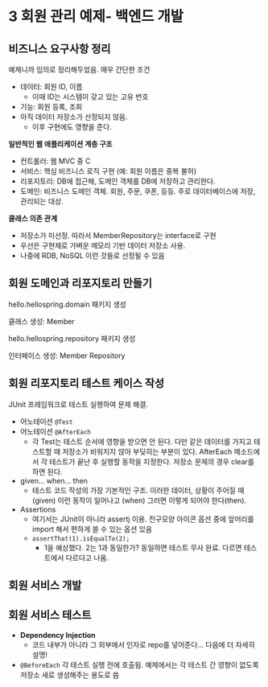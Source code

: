 # 3 회원 관리 예제- 백엔드 개발

## 비즈니스 요구사항 정리

예제니까 임의로 정리해두었음. 매우 간단한 조건

* 데이터: 회원 ID, 이름
  * 이때 ID는 시스템이 갖고 있는 고유 번호
* 기능: 회원 등록, 조회
* 아직 데이터 저장소가 선정되지 않음.
  * 이후 구현에도 영향을 준다.

**일반적인 웹 애플리케이션 계층 구조**

* 컨트롤러: 웹 MVC 중 C
* 서비스: 핵심 비즈니스 로직 구현 (예: 회원 이름은 중복 불허)
* 리포지토리: DB에 접근해, 도메인 객체를 DB에 저장하고 관리한다.
* 도메인: 비즈니스 도메인 객체. 회원, 주문, 쿠폰, 등등. 주로 데이터베이스에 저장, 관리되는 대상.

**클래스 의존 관계**

* 저장소가 미선정. 따라서 MemberRepository는 interface로 구현
* 우선은 구현체로 가벼운 메모리 기반 데이터 저장소 사용.
* 나중에 RDB, NoSQL 이런 것들로 선정될 수 있음

## 회원 도메인과 리포지토리 만들기

hello.hellospring.domain 패키지 생성

클래스 생성: Member

hello.hellospring.repository 패키지 생성

인터페이스 생성: Member Repository

## 회원 리포지토리 테스트 케이스 작성

JUnit 프레임워크로 테스트 실행하여 문제 해결. 

* 어노테이션 `@Test`
* 어노테이션 `@AfterEach`
  * 각 Test는 테스트 순서에 영향을 받으면 안 된다. 다만 같은 데이터를 가지고 테스트할 때 저장소가 비워지지 않아 부딪히는 부분이 있다. AfterEach 메소드에서 각 테스트가 끝난 후 실행할 동작을 지정한다. 저장소 문제의 경우 clear를 하면 된다. 
* given... when... then
  * 테스트 코드 작성의 가장 기본적인 구조. 이러한 데이터, 상황이 주어질 때 (given) 이런 동작이 일어나고 (when) 그러면 이렇게 되어야 한다(then).
* Assertions
  * 여기서는 JUnit이 아니라 assertj 이용. 전구모양 아이콘 옵션 중에 앞머리를 import 해서 편하게 쓸 수 있는 옵션 있음 
  * `assertThat(1).isEqualTo(2);`
    * 1을 예상했다. 2는 1과 동일한가? 동일하면 테스트 무사 완료. 다르면 테스트에서 다르다고 나옴.

## 회원 서비스 개발

## 회원 서비스 테스트

* **Dependency Injection**
  * 코드 내부가 아니라 그 외부에서 인자로 repo를 넣어준다... 다음에 더 자세히 설명!
* `@BeforeEach` 각 테스트 실행 전에 호출됨. 예제에서는 각 테스트 간 영향이 없도록 저장소 새로 생성해주는 용도로 씀 



